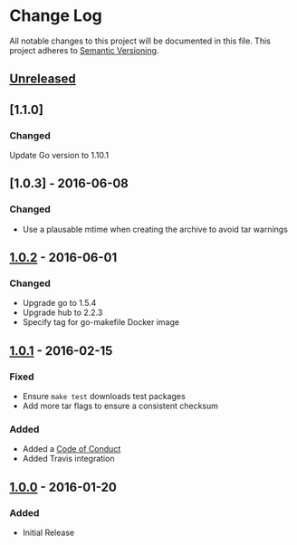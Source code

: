 # Change Log
All notable changes to this project will be documented in this file.
This project adheres to [Semantic Versioning](http://semver.org/).

## [Unreleased]

## [1.1.0]
### Changed
Update Go version to 1.10.1

## [1.0.3] - 2016-06-08
### Changed
- Use a plausable mtime when creating the archive to avoid tar warnings

## [1.0.2] - 2016-06-01
### Changed
- Upgrade go to 1.5.4
- Upgrade hub to 2.2.3
- Specify tag for go-makefile Docker image

## [1.0.1] - 2016-02-15
### Fixed
- Ensure `make test` downloads test packages
- Add more tar flags to ensure a consistent checksum

### Added
- Added a [Code of Conduct](CODE_OF_CONDUCT.md)
- Added Travis integration

## [1.0.0] - 2016-01-20
### Added
- Initial Release

[Unreleased]: https://github.com/civisanalytics/go-makefile/compare/v1.0.1...HEAD
[1.0.2]: https://github.com/civisanalytics/go-makefile/compare/v1.0.1...v1.0.2
[1.0.1]: https://github.com/civisanalytics/go-makefile/compare/v1.0.0...v1.0.1
[1.0.0]: https://github.com/civisanalytics/go-makefile/commit/5874cf92241d4f5a25a7ccb444fe2e98e136c666
